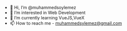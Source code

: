 - 👋 Hi, I’m @muhammedsoylemez
- 👀 I’m interested in Web Development
- 🌱 I’m currently learning VueJS,VueX
- 📫 How to reach me - muhammedsylemez@gmail.com


